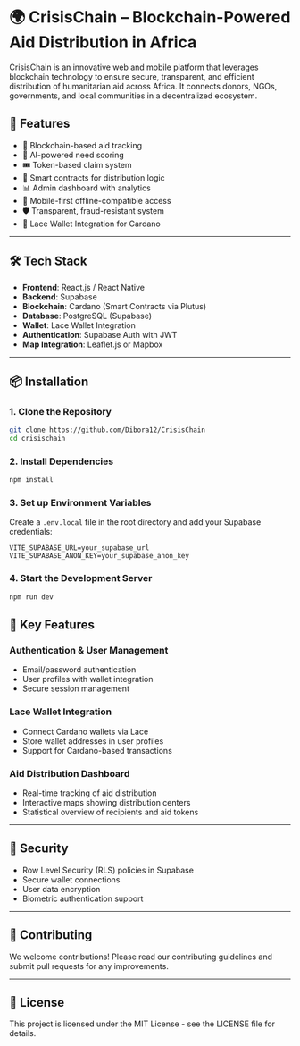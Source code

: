 
# 🌍 CrisisChain – Blockchain-Powered Aid Distribution in Africa

CrisisChain is an innovative web and mobile platform that leverages blockchain technology to ensure secure, transparent, and efficient distribution of humanitarian aid across Africa. It connects donors, NGOs, governments, and local communities in a decentralized ecosystem.

## 🚀 Features

- 🔗 Blockchain-based aid tracking
- 🎯 AI-powered need scoring
- 🎟️ Token-based claim system
- 🧠 Smart contracts for distribution logic
- 📊 Admin dashboard with analytics
- 📱 Mobile-first offline-compatible access
- 🛡️ Transparent, fraud-resistant system
- 👛 Lace Wallet Integration for Cardano

---

## 🛠️ Tech Stack

- **Frontend**: React.js / React Native
- **Backend**: Supabase
- **Blockchain**: Cardano (Smart Contracts via Plutus)
- **Database**: PostgreSQL (Supabase)
- **Wallet**: Lace Wallet Integration
- **Authentication**: Supabase Auth with JWT
- **Map Integration**: Leaflet.js or Mapbox

---

## 📦 Installation

### 1. Clone the Repository

```bash
git clone https://github.com/Dibora12/CrisisChain
cd crisischain
```

### 2. Install Dependencies

```bash
npm install
```

### 3. Set up Environment Variables

Create a `.env.local` file in the root directory and add your Supabase credentials:

```env
VITE_SUPABASE_URL=your_supabase_url
VITE_SUPABASE_ANON_KEY=your_supabase_anon_key
```

### 4. Start the Development Server

```bash
npm run dev
```

## 🎯 Key Features

### Authentication & User Management
- Email/password authentication
- User profiles with wallet integration
- Secure session management

### Lace Wallet Integration
- Connect Cardano wallets via Lace
- Store wallet addresses in user profiles
- Support for Cardano-based transactions

### Aid Distribution Dashboard
- Real-time tracking of aid distribution
- Interactive maps showing distribution centers
- Statistical overview of recipients and aid tokens

---

## 🔐 Security

- Row Level Security (RLS) policies in Supabase
- Secure wallet connections
- User data encryption
- Biometric authentication support

---

## 🤝 Contributing

We welcome contributions! Please read our contributing guidelines and submit pull requests for any improvements.

---

## 📄 License

This project is licensed under the MIT License - see the LICENSE file for details.
